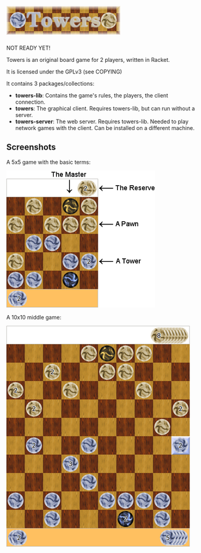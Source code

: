 # ![Towers logo](img/towers-logo.png) 

NOT READY YET!

Towers is an original board game for 2 players, written in Racket.

It is licensed under the GPLv3 (see COPYING)

It contains 3 packages/collections:
  * **towers-lib**: Contains the game's rules, the players, the client connection.
  * **towers**: The graphical client. Requires towers-lib, but can run without a server.
  * **towers-server**: The web server. Requires towers-lib. Needed to play network games with the client. Can be installed on a different machine.

## Screenshots

A 5x5 game with the basic terms:

![5x5](img/screenshot-5x5-annotated.png)


A 10x10 middle game:

![10x10](img/screenshot-10x10.png)

